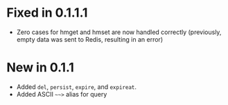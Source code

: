 # Fixed in 0.1.1.1

- Zero cases for hmget and hmset are now handled correctly (previously, empty data was sent to Redis, resulting in an error)

# New in 0.1.1

- Added `del`, `persist`, `expire`, and `expireat`.
- Added ASCII `~~>` alias for query
